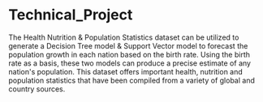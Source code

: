 # Technical_Project


The Health Nutrition & Population Statistics dataset can be utilized to generate a Decision Tree model & Support Vector model to forecast the population growth in each nation based on the birth rate. Using the birth rate as a basis, these two models can produce a precise estimate of any nation's population. This dataset offers important health, nutrition and population statistics that have been compiled from a variety of global and country sources.
